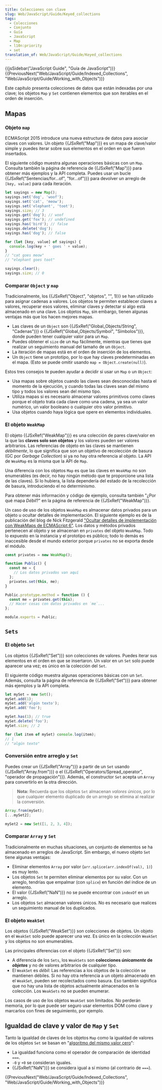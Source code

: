 ```yaml
---
title: Colecciones con clave
slug: Web/JavaScript/Guide/Keyed_collections
tags:
  - Colecciones
  - Conjunto
  - Guía
  - JavaScript
  - Map
  - l10n:priority
  - set
translation_of: Web/JavaScript/Guide/Keyed_collections
---
```


{{jsSidebar("JavaScript Guide", "Guía de JavaScript")}} {{PreviousNext("Web/JavaScript/Guide/Indexed_Collections", "Web/JavaScript/Guide/Working_with_Objects")}}

Este capítulo presenta colecciones de datos que están indexadas por una clave; los objetos `Map` y `Set` contienen elementos que son iterables en el orden de inserción.

## Mapas

### Objeto `map`

ECMAScript 2015 introduce una nueva estructura de datos para asociar claves con valores. Un objeto {{JSxRef("Map")}} es un mapa de clave/valor simple y puedes iterar sobre sus elementos en el orden en que fueron insertados.

El siguiente código muestra algunas operaciones básicas con un `Map`. Consulta también la página de referencia de {{JSxRef("Map")}} para obtener más ejemplos y la API completa. Puedes usar un bucle {{JSxRef("Sentencias/for...of", "for...of")}} para devolver un arreglo de `[key, value]` para cada iteración.

```js
let sayings = new Map();
sayings.set('dog', 'woof');
sayings.set('cat', 'meow');
sayings.set('elephant', 'toot');
sayings.size; // 3
sayings.get('dog'); // woof
sayings.get('fox'); // undefined
sayings.has('bird'); // false
sayings.delete('dog');
sayings.has('dog'); // false

for (let [key, value] of sayings) {
  console.log(key + ' goes ' + value);
}
// "cat goes meow"
// "elephant goes toot"

sayings.clear();
sayings.size; // 0
```

### Comparar `Object` y `map`

Tradicionalmente, los {{JSxRef("Object", "objetos", "", 1)}} se han utilizado para asignar cadenas a valores. Los objetos te permiten establecer claves a valores, recuperar esos valores, eliminar claves y detectar si algo está almacenado en una clave. Los objetos `Map`, sin embargo, tienen algunas ventajas más que los hacen mejores mapas.

- Las claves de un `Object` son {{JSxRef("Global_Objects/String", "Cadenas")}} o {{JSxRef("Global_Objects/Symbol", "Símbolos")}}, donde pueden tener cualquier valor para un `Map`.
- Puedes obtener el `size` de un `Map` fácilmente, mientras que tienes que realizar un seguimiento manual del tamaño de un `Object`.
- La iteración de mapas está en el orden de inserción de los elementos.
- Un `Object` tiene un prototipo, por lo que hay claves predeterminadas en el mapa. (Esto se puede omitir usando `map = Object.create(null)`).

Estos tres consejos te pueden ayudar a decidir si usar un `Map` o un `Object`:

- Usa mapas sobre objetos cuando las claves sean desconocidas hasta el momento de la ejecución, y cuando todas las claves sean del mismo tipo y todos los valores sean del mismo tipo.
- Utiliza mapas si es necesario almacenar valores primitivos como claves porque el objeto trata cada clave como una cadena, ya sea un valor numérico, un valor booleano o cualquier otro valor primitivo.
- Usa objetos cuando haya lógica que opere en elementos individuales.

### El objeto `WeakMap`

El objeto {{JSxRef("WeakMap")}} es una colección de pares clave/valor en la que las **claves solo son objetos** y los valores pueden ser valores arbitrarios. Las referencias de objeto en las claves se mantienen _débilmente_, lo que significa que son un objetivo de recolección de basura (GC por _Garbage Collection_) si ya no hay otra referencia al objeto. La API de `WeakMap` es la misma que la API de `Map`.

Una diferencia con los objetos `Map` es que las claves en `WeakMap` no son enumerables (es decir, no hay ningún método que te proporcione una lista de las claves). Si lo hubiera, la lista dependería del estado de la recolección de basura, introduciendo el no determinismo.

Para obtener más información y código de ejemplo, consulta también "¿Por qué mapa _Débil_?" en la página de referencia de {{JSxRef("WeakMap")}}.

Un caso de uso de los objetos `WeakMap` es almacenar datos privados para un objeto u ocultar detalles de implementación. El siguiente ejemplo es de la publicación del blog de Nick Fitzgerald ["Ocultar detalles de implementación con WeakMaps de ECMAScript 6"](http://fitzgeraldnick.com/weblog/53/). Los datos y métodos privados pertenecen al objeto y se almacenan en `privates` del objeto `WeakMap`. Todo lo expuesto en la instancia y el prototipo es público; todo lo demás es inaccesible desde el mundo exterior porque `privates` no se exporta desde el módulo.

```js
const privates = new WeakMap();

function Public() {
  const me = {
    // Los datos privados van aquí
  };
  privates.set(this, me);
}

Public.prototype.method = function () {
  const me = privates.get(this);
  // Hacer cosas con datos privados en `me`...
};

module.exports = Public;
```

## `Sets`

### El objeto `Set`

Los objetos {{JSxRef("Set")}} son colecciones de valores. Puedes iterar sus elementos en el orden en que se insertaron. Un valor en un `Set` solo puede aparecer una vez; es único en la colección del `Set`.

El siguiente código muestra algunas operaciones básicas con un `Set`. Además, consulta la página de referencia de {{JSxRef("Set")}} para obtener más ejemplos y la API completa.

```js
let mySet = new Set();
mySet.add(1);
mySet.add('algún texto');
mySet.add('foo');

mySet.has(1); // true
mySet.delete('foo');
mySet.size; // 2

for (let item of mySet) console.log(item);
// 1
// "algún texto"
```

### Conversión entre arreglo y `Set`

Puedes crear un {{JSxRef("Array")}} a partir de un `Set` usando {{JSxRef("Array.from")}} o el {{JSxRef("Operators/Spread_operator", "operador de propagación")}}. Además, el constructor `Set` acepta un `Array` para convertirlo en la otra dirección.

> **Nota:** Recuerda que los objetos `Set` almacenan _valores únicos_, por lo que cualquier elemento duplicado de un arreglo se elimina al realizar la conversión.

```js
Array.from(mySet);
[...mySet2];

mySet2 = new Set([1, 2, 3, 4]);
```

### Comparar `Array` y `Set`

Tradicionalmente en muchas situaciones, un conjunto de elementos se ha almacenado en arreglos de JavaScript. Sin embargo, el nuevo objeto `Set` tiene algunas ventajas:

- Eliminar elementos `Array` por valor (`arr.splice(arr.indexOf(val), 1)`) es muy lento.
- Los objetos `Set` te permiten eliminar elementos por su valor. Con un arreglo, tendrías que empalmar (con `splice`) en función del índice de un elemento.
- El valor {{JSxRef("NaN")}} no se puede encontrar con `indexOf` en un arreglo.
- Los objetos `Set` almacenan valores únicos. No es necesario que realices un seguimiento manual de los duplicados.

### El objeto `WeakSet`

Los objetos {{JSxRef("WeakSet")}} son colecciones de objetos. Un objeto en el `WeakSet` solo puede aparecer una vez. Es único en la colección `WeakSet` y los objetos no son enumerables.

Las principales diferencias con el objeto {{JSxRef("Set")}} son:

- A diferencia de los `Sets`, los `WeakSets` son **colecciones _únicamente_ de _objetos_** y no de valores arbitrarios de cualquier tipo.
- El `WeakSet` es _débil_: Las referencias a los objetos de la colección se mantienen débiles. Si no hay otra referencia a un objeto almacenado en el `WeakSet`, pueden ser recolectados como basura. Eso también significa que no hay una lista de objetos actualmente almacenados en la colección. Los `WeakSets` no se pueden enumerar.

Los casos de uso de los objetos `WeakSet` son limitados. No perderán memoria, por lo que puede ser seguro usar elementos DOM como clave y marcarlos con fines de seguimiento, por ejemplo.

## Igualdad de clave y valor de `Map` y `Set`

Tanto la igualdad de claves de los objetos `Map` como la igualdad de valores de los objetos `Set` se basan en "[algoritmo del mismo valor cero](https://tc39.github.io/ecma262/#sec-samevaluezero)":

- La igualdad funciona como el operador de comparación de identidad `===`.
- `-0` y `+0` se consideran iguales.
- {{JSxRef("NaN")}} se considera igual a sí mismo (al contrario de `===`).

{{PreviousNext("Web/JavaScript/Guide/Indexed_Collections", "Web/JavaScript/Guide/Working_with_Objects")}}
